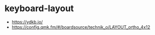 # keyboard-layout

- https://ydkb.io/
- https://config.qmk.fm/#/boardsource/technik_o/LAYOUT_ortho_4x12
